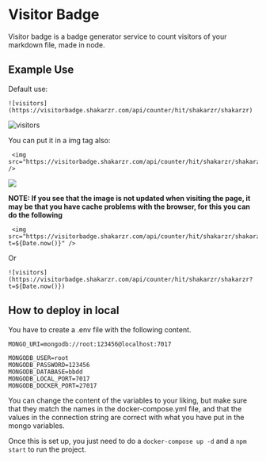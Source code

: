 # Visitor Badge

Visitor badge is a badge generator service to count visitors of your markdown file, made in node.

## Example Use

Default use:

```
![visitors](https://visitorbadge.shakarzr.com/api/counter/hit/shakarzr/shakarzr)
```

![visitors](https://visitorbadge.shakarzr.com/api/counter/hit/shakarzr/shakarzr)

You can put it in a img tag also:

```
 <img src="https://visitorbadge.shakarzr.com/api/counter/hit/shakarzr/shakarzr" />
```

 <img src="https://visitorbadge.shakarzr.com/api/counter/hit/shakarzr/shakarzr" />

**NOTE: If you see that the image is not updated when visiting the page, it may be that you have cache problems with the browser, for this you can do the following**

```
 <img src="https://visitorbadge.shakarzr.com/api/counter/hit/shakarzr/shakarzr?t=${Date.now()}" />
```

Or

```
![visitors](https://visitorbadge.shakarzr.com/api/counter/hit/shakarzr/shakarzr?t=${Date.now()})
```

## How to deploy in local

You have to create a .env file with the following content.

```
MONGO_URI=mongodb://root:123456@localhost:7017

MONGODB_USER=root
MONGODB_PASSWORD=123456
MONGODB_DATABASE=bbdd
MONGODB_LOCAL_PORT=7017
MONGODB_DOCKER_PORT=27017
```

You can change the content of the variables to your liking, but make sure that they match the names in the docker-compose.yml file, and that the values ​​in the connection string are correct with what you have put in the mongo variables.

Once this is set up, you just need to do a ``docker-compose up -d`` and a ``npm start`` to run the project.
